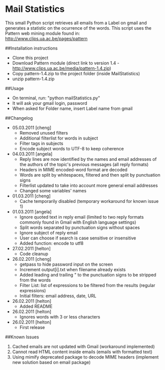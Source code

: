 # Mail Statistics
This small Python script retrieves all emails from a Label on gmail and
generates a statistic on the ocurrence of the words.
This script uses the Pattern web mining module found in:
http://www.clips.ua.ac.be/pages/pattern

##Installation instructions
- Clone this project
- Download Pattern module (direct link to version 1.4 -
  http://www.clips.ua.ac.be/media/pattern-1.4.zip)
- Copy pattern-1.4.zip to the project folder (inside MailStatistics)
- unzip pattern-1.4.zip

##Usage
- On terminal, run: "python mailStatistics.py"
- It will ask your gmail login, password
- When asked for Folder name, insert Label name from gmail

##Changelog
- 05.03.2011 [cheng]
    - Removed unused filters
    - Additional filterlist for words in subject
    - Filter tags in subjects
    - Encode subject words to UTF-8 to keep coherence
- 04.03.2011 [angela]
    - Reply lines are now identified by the names and email addresses of the authors of the topic's previous messages (all reply formats)
    - Headers in MIME encoded-word format are decoded
    - Words are split by whitespaces, filtered and then split by punctuation signs
    - Filterlist updated to take into account more general email addresses
    - Changed some variables' names
- 01.03.2011 [cheng]
    - Cache temporarily disabled (temporary workaround for known issue 1)
- 01.03.2011 [angela]
    - Ignore quoted text in reply email (limited to two reply formats commonly found in Gmail with English language settings)
    - Split words separated by punctuation signs without spaces
    - Ignore subject of reply email
    - User can choose if search is case sensitive or insensitive
    - Added function: encode to utf8
- 27.02.2011 [helton]
    - Code cleanup
- 26.02.2011 [cheng]
    - getpass to hide password input on the screen
    - Increment output[i].txt when filename already exists
    - Added leading and trailing " to the punctuation signs to be stripped from the words
    - Filter List: list of expressions to be filtered from the results (regular expressions)
    - Initial filters: email address, date, URL
- 26.02.2011 [helton]
    - Added README
- 26.02.2011 [helton]
    - Ignores words with 3 or less characters
- 26.02.2011 [helton]
    - First release

##Known Issues
1. Cached emails are not updated with Gmail (workaround implemented)
2. Cannot read HTML content inside emails (emails with formatted text)
3. Using mimify deprecated package to decode MIME headers (implement new solution based on email package)